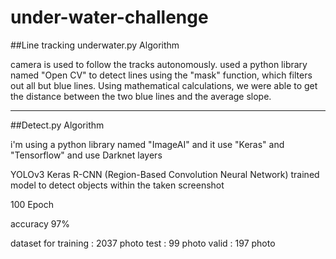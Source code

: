# under-water-challenge

##Line tracking underwater.py Algorithm

camera is used to follow the
tracks autonomously. used a python library
named "Open CV" to detect lines using the "mask" function,
which filters out all but blue lines. Using mathematical
calculations, we were able to get the distance between the
two blue lines and the average slope.




-------------------------------------------------------------------


##Detect.py Algorithm

i'm using a python library named "ImageAI" and it use "Keras" and "Tensorflow" and use Darknet layers

YOLOv3 Keras R-CNN
(Region-Based Convolution Neural Network) trained
model to detect objects within the taken screenshot

100 Epoch

accuracy 97%

dataset for training : 2037 photo 
test : 99 photo
valid : 197 photo

